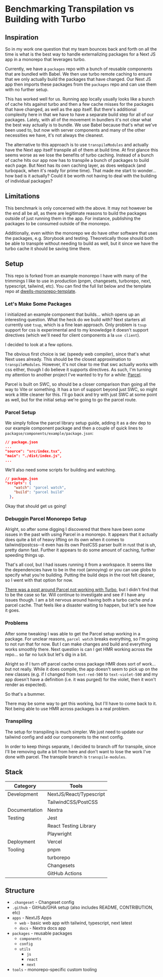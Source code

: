 # Benchmarking Transpilation vs Building with Turbo

## Inspiration

So in my work one question that my team bounces back and forth on all the time is what is the best way to handle externalizing packages for a Next JS app in a monorepo that leverages turbo.

Currently, we have a `packages` repo with a bunch of reusable components that are bundled with Babel. We then use turbo remote caching to ensure that we only actually build the packages that have changed. Our Next JS app then imports these packages from the `packages` repo and can use them with no further setup.

This has worked well for us. Running app locally usually looks like a bunch of cache hits against turbo and then a few cache misses for the packages that have changed, as well as the app itself. But there's additional complexity here in that we have to have a separate build step for all of our packages. Lately, with all of the movement in bundlers it's not clear what the best way actually is to bundle. We use Babel because that's what we've been used to, but now with server components and many of the other necessities we have, it's not always the cleanest.

The alternative to this approach is to use `transpileModules` and actually have the Next app itself transpile all of them at build time. At first glance this seems worse as we lose the benefits of turbo caching. Instead of a bunch of cache hits our app now has to transpile a bunch of packages to build each page. But Next has its own caching layer, as does webpack (and turbopack, when it's ready for prime time). That made me start to wonder... how bad is it actually? Could it be worth not having to deal with the building of individual packages?

## Limitations

This benchmark is only concerned with the above. It may not however be the end all be all, as there are legitimate reasons to build the packages outside of just running them in the app. For instance, publishing the packages to be consumed outside of the monorepo.

Additionally, even within the monorepo we do have other software that uses the packages, e.g. Storybook and testing. Theoretically those should both be able to transpile without needing to build as well, but it since we have the turbo cache it should be saving time there.

## Setup

This repo is forked from an example monorepo I have with many of the trimmings I like to use in production (pnpm, changesets, turborepo, next, typescript, tailwind, etc). You can find the full list below and the template repo at [dwells-monorepo-template](https://github.com/devdumpling/dwells-monorepo-template).

### Let's Make Some Packages

I initialized an example component that builds... which opens up an interesting question. What the heck do we build with? Next starters all currently use `tsup`, which is a fine lean approach. Only problem is `tsup` support for css is experimental and to my knowledge it doesn't support directives (which we'll need for client components a la `use client`).

I decided to look at a few options.

The obvious first choice is `SWC` (speedy web compiler), since that's what Next uses already. This should be the closest approximation to `transpileModules`. However, it's not clear to me that swc actually works with css either, though I do believe it supports directives. As such, I'm turning my attention to another project I've wanted to try for a while: [Parcel](https://parceljs.org/getting-started/library/).

Parcel is built on SWC, so should be a closer comparison than going all the way to Vite or something. It has a ton of support beyond just SWC, so might work a little cleaner for this. I'll go back and try with just SWC at some point as well, but for the initial setup we're going to go the parcel route.

### Parcel Setup

We simply follow the parcel library setup guide, adding it as a dev dep to our example component package and then a couple of quick lines to `packagse/components/example/package.json`:

```json
// package.json
...
"source": "src/index.tsx",
"main": "./dist/index.js",
...
```

We'll also need some scripts for building and watching.

```json
// package.json
"scripts": {
    "watch": "parcel watch",
    "build": "parcel build"
  },
```

Okay that should get us going!

### Debuggin Parcel Monorepo Setup

Alright, so after some digging I discovered that there have been _some_ issues in the past with using Parcel in a monorepo. It appears that it actually does quite a bit of heavy lifting on its own when it comes to tailwind/postcss--it even has its own PostCSS parser built in rust that is uh, pretty damn fast. Further it appears to do some amount of caching, further speeding things up.

That's all cool, but I had issues running it from a workspace. It seems like the dependencies have to be in the root (annoying) or you can use globs to specify what you're building. Putting the build deps in the root felt cleaner, so I went with that option for now.

[There was a post around Parcel not working with Turbo](https://github.com/parcel-bundler/parcel/issues/8777), but I didn't find that to be the case so far. Will continue to investigate and see if I have any issues though. I am a bit nervous around having both a turbo cache _and_ a parcel cache. That feels like a disaster waiting to happen, but let's see how it goes.

### Problems

After some tweaking I was able to get the Parcel setup working in a package. For unclear reasons, `parcel watch` breaks everything, so I'm going to not run that for now. But I can make changes and build and everything works smoothly there. Next question is can I get HMR working across the repo... so far no luck but let's dig in a bit.

Alright so if I turn off parcel cache cross package HMR does sort of work... but not really. While it does compile, the app doesn't seem to pick up on the new classes (e.g. if I changed from `text-red-500` to `text-violet-500` and my app doesn't have a definition (i.e. it was purged) for the violet, then it won't render as expected).

So that's a bummer. 

There may be some way to get this working, but I'll have to come back to it. Not being able to use HMR across packages is a real problem. 

### Transpiling

The setup for transpiling is much simpler. We just need to update our tailwind config and add our components to the next config.

In order to keep things separate, I decided to branch off for transpile, since I'll be removing quite a bit from here and don't want to lose the work I've done with parcel. The transpile branch is `transpile-modules`. 



## Stack

| Category      | Tools                   |
| ------------- | ----------------------- |
| Development   | NextJS/React/Typescript |
|               | TailwindCSS/PostCSS     |
| Documentation | Nextra                  |
| Testing       | Jest                    |
|               | React Testing Library   |
|               | Playwright              |
| Deployment    | Vercel                  |
| Tooling       | pnpm                    |
|               | turborepo               |
|               | Changesets              |
|               | GitHub Actions          |

## Structure

- `.changeset` - Changeset config
- `.github` - GitHub/GHA setup (also includes README, CONTRIBUTION, etc)
- `apps` - NextJS Apps
  - `web` - basic web app with tailwind, typescript, next latest
  - `docs` - Nextra docs app
- `packages` - reusable packages
  - `components`
  - `config`
  - `utils`
    - `js`
    - `react`
    - `next`
- `tools` - monorepo-specific custom tooling
